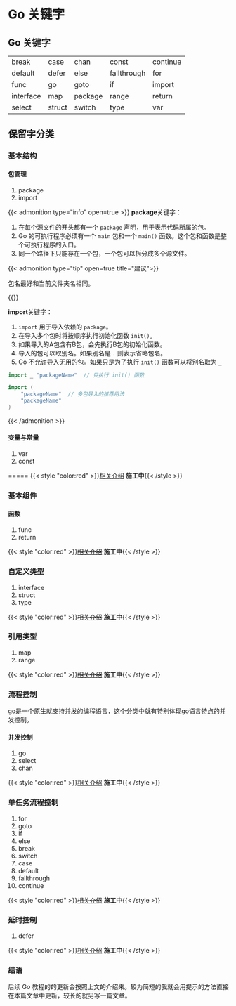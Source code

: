 # Go 关键字

<!--more-->

## Go 关键字

|           |        |         |             |          |
| --------- | ------ | ------- | ----------- | -------- |
| break     | case   | chan    | const       | continue |
| default   | defer  | else    | fallthrough | for      |
| func      | go     | goto    | if          | import   |
| interface | map    | package | range       | return   |
| select    | struct | switch  | type        | var      |

## 保留字分类

### 基本结构

#### 包管理

1. package
2. import

{{< admonition type="info" open=true >}}
**package**关键字：

1. 在每个源文件的开头都有一个 `package` 声明，用于表示代码所属的包。
2. Go 的可执行程序必须有一个 `main` 包和一个 `main()` 函数。这个包和函数是整个可执行程序的入口。
3. 同一个路径下只能存在一个包，一个包可以拆分成多个源文件。

{{< admonition type="tip" open=true title="建议">}}

包名最好和当前文件夹名相同。

{{</admonition >}}

**import**关键字：

1. `import` 用于导入依赖的 `package`。
2. 在导入多个包时将按顺序执行初始化函数 `init()`。
3. 如果导入的A包含有B包，会先执行B包的初始化函数。
4. 导入的包可以取别名。如果别名是 `.` 则表示省略包名。
5. Go 不允许导入无用的包。如果只是为了执行 `init()`  函数可以将别名取为 `_`

```Go
import _ "packageName"  // 只执行 init() 函数

import (
    "packageName"  // 多包导入的推荐用法
    "packageName"
)
```



{{< /admonition >}}

#### 变量与常量

1. var
2. const

=====
{{< style "color:red" >}}~~[相关介绍](/)~~ **施工中**{{< /style >}}
>>>>>>

### 基本组件

#### 函数

1. func
2. return

{{< style "color:red" >}}~~[相关介绍](/)~~ **施工中**{{< /style >}}

### 自定义类型

1. interface
2. struct
3. type

{{< style "color:red" >}}~~[相关介绍](/)~~ **施工中**{{< /style >}}

### 引用类型

1. map
2. range

{{< style "color:red" >}}~~[相关介绍](/)~~ **施工中**{{< /style >}}

### 流程控制

go是一个原生就支持并发的编程语言，这个分类中就有特别体现go语言特点的并发控制。

#### 并发控制

1. go
2. select
3. chan

{{< style "color:red" >}}~~[相关介绍](/)~~ **施工中**{{< /style >}}

### 单任务流程控制

1. for
2. goto
3. if
4. else
5. break
6. switch
7. case
8. default
9. fallthrough
10. continue

{{< style "color:red" >}}~~[相关介绍](/)~~ **施工中**{{< /style >}}

### 延时控制

1. defer

{{< style "color:red" >}}~~[相关介绍](/)~~ **施工中**{{< /style >}}

### 结语

后续 Go 教程的的更新会按照上文的介绍来。较为简短的我就会用提示的方法直接在本篇文章中更新，较长的就另写一篇文章。
